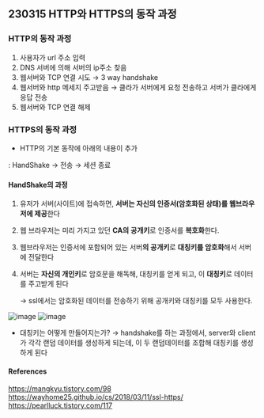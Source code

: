 ## 230315 HTTP와 HTTPS의 동작 과정

### HTTP의 동작 과정

1. 사용자가 url 주소 입력
2. DNS 서버에 의해 서버의 ip주소 찾음
3. 웹서버와 TCP 연결 시도 → 3 way handshake
4. 웹서버와 http 메세지 주고받음 → 클라가 서버에게 요청 전송하고 서버가 클라에게 응답 전송
5. 웹서버와 TCP 연결 해제

### HTTPS의 동작 과정

- HTTP의 기본 동작에 아래의 내용이 추가

: HandShake → 전송 → 세션 종료

#### HandShake의 과정

1. 유저가 서버(사이트)에 접속하면, **서버는 자신의 인증서(암호화된 상태)를 웹브라우저에 제공**한다
2. 웹 브라우저는 미리 가지고 있던 **CA의 공개키**로 인증서를 **복호화**한다.
3. 웹브라우저는 인증서에 포함되어 있는 서버**의 공개키**로 **대칭키를 암호화**해서 서버에 전달한다
4. 서버는 **자신의 개인키**로 암호문을 해독해, 대칭키를 얻게 되고, 이 **대칭키**로 데이터를 주고받게 된다

   → ssl에서는 암호화된 데이터를 전송하기 위해 공개키와 대칭키를 모두 사용한다.

![image](https://user-images.githubusercontent.com/61377122/225327564-84342059-e0f3-4df2-96d3-759e2671a3a4.png)
![image](https://user-images.githubusercontent.com/61377122/225327626-37d6b18a-227a-4a19-94bc-1f9e5c7a280d.png)

- 대칭키는 어떻게 만들어지는가?
  → handshake를 하는 과정에서, server와 client가 각각 랜덤 데이터를 생성하게 되는데, 이 두 랜덤데이터를 조합해 대칭키를 생성하게 된다

#### References

https://mangkyu.tistory.com/98
https://wayhome25.github.io/cs/2018/03/11/ssl-https/
https://pearlluck.tistory.com/117
